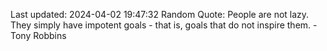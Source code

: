 Last updated: 2024-04-02 19:47:32
Random Quote: People are not lazy. They simply have impotent goals - that is, goals that do not inspire them. - Tony Robbins